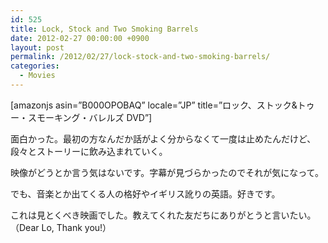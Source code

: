 ```yaml
---
id: 525
title: Lock, Stock and Two Smoking Barrels
date: 2012-02-27 00:00:00 +0900
layout: post
permalink: /2012/02/27/lock-stock-and-two-smoking-barrels/
categories:
  - Movies
---
```

[amazonjs asin=&#8221;B000OPOBAQ&#8221; locale=&#8221;JP&#8221; title=&#8221;ロック、ストック&トゥー・スモーキング・バレルズ DVD&#8221;]

面白かった。最初の方なんだか話がよく分からなくて一度は止めたんだけど、段々とストーリーに飲み込まれていく。
  
<!--more-->

映像がどうとか言う気はないです。字幕が見づらかったのでそれが気になって。
  
でも、音楽とか出てくる人の格好やイギリス訛りの英語。好きです。
  
これは見とくべき映画でした。教えてくれた友だちにありがとうと言いたい。（Dear Lo, Thank you!）
